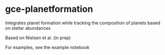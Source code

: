 # gce-planetformation

Integrates planet formation while tracking the composition of planets based on stellar abundances

Based on Nielsen et al. (in prep)

For examples, see the example notebook
